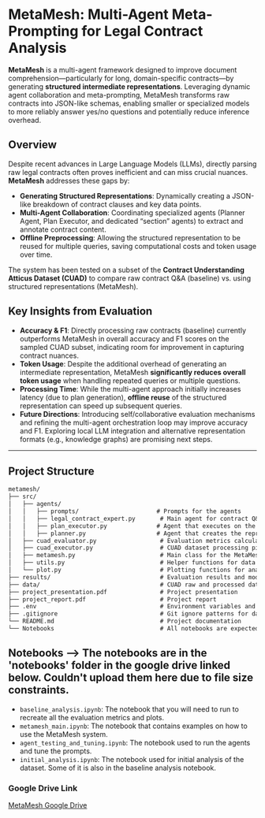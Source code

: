 # MetaMesh: Multi-Agent Meta-Prompting for Legal Contract Analysis

**MetaMesh** is a multi-agent framework designed to improve document comprehension—particularly for long, domain-specific contracts—by generating **structured intermediate representations**. Leveraging dynamic agent collaboration and meta-prompting, MetaMesh transforms raw contracts into JSON-like schemas, enabling smaller or specialized models to more reliably answer yes/no questions and potentially reduce inference overhead.

## Overview
Despite recent advances in Large Language Models (LLMs), directly parsing raw legal contracts often proves inefficient and can miss crucial nuances. **MetaMesh** addresses these gaps by:
- **Generating Structured Representations**: Dynamically creating a JSON-like breakdown of contract clauses and key data points.
- **Multi-Agent Collaboration**: Coordinating specialized agents (Planner Agent, Plan Executor, and dedicated “section” agents) to extract and annotate contract content.
- **Offline Preprocessing**: Allowing the structured representation to be reused for multiple queries, saving computational costs and token usage over time.

The system has been tested on a subset of the **Contract Understanding Atticus Dataset (CUAD)** to compare raw contract Q&A (baseline) vs. using structured representations (MetaMesh).

## Key Insights from Evaluation
- **Accuracy & F1**: Directly processing raw contracts (baseline) currently outperforms MetaMesh in overall accuracy and F1 scores on the sampled CUAD subset, indicating room for improvement in capturing contract nuances.
- **Token Usage**: Despite the additional overhead of generating an intermediate representation, MetaMesh **significantly reduces overall token usage** when handling repeated queries or multiple questions.
- **Processing Time**: While the multi-agent approach initially increases latency (due to plan generation), **offline reuse** of the structured representation can speed up subsequent queries.
- **Future Directions**: Introducing self/collaborative evaluation mechanisms and refining the multi-agent orchestration loop may improve accuracy and F1. Exploring local LLM integration and alternative representation formats (e.g., knowledge graphs) are promising next steps.

---

## Project Structure

```txt
metamesh/
├── src/
│   ├── agents/
│   │   ├── prompts/                      # Prompts for the agents
│   │   ├── legal_contract_expert.py       # Main agent for contract Q&A
│   │   ├── plan_executor.py              # Agent that executes on the plan to create the structured representation
│   │   ├── planner.py                    # Agent that creates the representation template and agent instructions
│   ├── cuad_evaluator.py                  # Evaluation metrics calculation
│   ├── cuad_executor.py                   # CUAD dataset processing pipeline
│   ├── metamesh.py                        # Main class for the MetaMesh system
│   ├── utils.py                           # Helper functions for data loading/saving
│   └── plot.py                            # Plotting functions for analysis
├── results/                               # Evaluation results and model predictions --> uploaded on google drive linked below
├── data/                                  # CUAD raw and processed data --> uploaded on google drive linked below
├── project_presentation.pdf               # Project presentation
├── project_report.pdf                     # Project report
├── .env                                   # Environment variables and API keys
├── .gitignore                             # Git ignore patterns for data, env files etc.
└── README.md                              # Project documentation
└── Notebooks                              # All notebooks are expected to be run from the root directory
```

## Notebooks --> The notebooks are in the 'notebooks' folder in the google drive linked below. Couldn't upload them here due to file size constraints.
- `baseline_analysis.ipynb`: The notebook that you will need to run to recreate all the evaluation metrics and plots.
- `metamesh_main.ipynb`: The notebook that contains examples on how to use the MetaMesh system.
- `agent_testing_and_tuning.ipynb`: The notebook used to run the agents and tune the prompts.
- `initial_analysis.ipynb`: The notebook used for initial analysis of the dataset. Some of it is also in the baseline analysis notebook.


### Google Drive Link
[MetaMesh Google Drive](https://drive.google.com/drive/folders/1i1a6puhNSNd3OPe4D333U5ytOu4yVVXn?usp=sharing)
